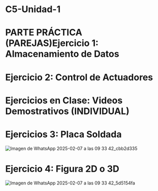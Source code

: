 # C5-Unidad-1
# PARTE PRÁCTICA (PAREJAS)Ejercicio 1: Almacenamiento de Datos 

# Ejercicio 2: Control de Actuadores 

# Ejercicios en Clase: Videos Demostrativos (INDIVIDUAL)

# Ejercicios 3: Placa Soldada
![Imagen de WhatsApp 2025-02-07 a las 09 33 42_cbb2d335](https://github.com/user-attachments/assets/8e2da16c-8148-4b5c-9e1f-d1c259dc672c)


# Ejercicio 4: Figura 2D o 3D
![Imagen de WhatsApp 2025-02-07 a las 09 33 42_5d5154fa](https://github.com/user-attachments/assets/47b3ae46-b1b9-4cf7-b682-9617828ce4d7)
